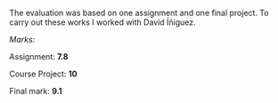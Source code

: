 The evaluation was based on one assignment and one final project. To carry out these works I worked with David Íñiguez.



_Marks:_

Assignment: **7.8**

Course Project: **10**

Final mark: **9.1**
